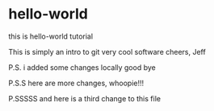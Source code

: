 # hello-world
this is hello-world tutorial

This is simply an intro to git
very cool software
cheers,
Jeff

P.S. i added some changes locally
good bye

P.S.S here are more changes, whoopie!!!

P.SSSSS and here is a third change to this file

